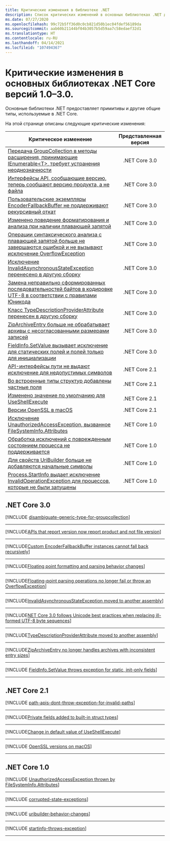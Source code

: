 ```yaml
---
title: Критические изменения в библиотеке .NET
description: Список критических изменений в основных библиотеках .NET для .NET Core версий 1.0–3.0.
ms.date: 07/27/2020
ms.openlocfilehash: 99c72b5ff36d0c0cb821d50b1ec04fdef56189da
ms.sourcegitcommit: aab60b21144bf04b3057b5d59aa7c58edaef32d1
ms.translationtype: HT
ms.contentlocale: ru-RU
ms.lasthandoff: 04/14/2021
ms.locfileid: "107494367"
---
```

# <a name="core-net-libraries-breaking-changes-in-net-core-10-30"></a>Критические изменения в основных библиотеках .NET Core версий 1.0–3.0.

Основные библиотеки .NET предоставляет примитивы и другие общие типы, используемые в .NET Core.

На этой странице описаны следующие критические изменения:

| Критическое изменение | Представленная версия |
| - | :-: |
| [Передача GroupCollection в методы расширения, принимающие IEnumerable\<T>, требует устранения неоднозначности](#passing-groupcollection-to-extension-methods-taking-ienumerablet-requires-disambiguation) | .NET Core 3.0 |
| [Интерфейсы API, сообщающие версию, теперь сообщают версию продукта, а не файла](#apis-that-report-version-now-report-product-and-not-file-version) | .NET Core 3.0 |
| [Пользовательские экземпляры EncoderFallbackBuffer не поддерживают рекурсивный откат](#custom-encoderfallbackbuffer-instances-cannot-fall-back-recursively) | .NET Core 3.0 |
| [Изменено поведение форматирования и анализа при наличии плавающей запятой](#floating-point-formatting-and-parsing-behavior-changed) | .NET Core 3.0 |
| [Операции синтаксического анализа с плавающей запятой больше не завершаются ошибкой и не вызывают исключение OverflowException](#floating-point-parsing-operations-no-longer-fail-or-throw-an-overflowexception) | .NET Core 3.0 |
| [Исключение InvalidAsynchronousStateException перенесено в другую сборку](#invalidasynchronousstateexception-moved-to-another-assembly) | .NET Core 3.0 |
| [Замена неправильно сформированных последовательностей байтов в кодировке UTF-8 в соответствии с правилами Юникода](#replacing-ill-formed-utf-8-byte-sequences-follows-unicode-guidelines) | .NET Core 3.0 |
| [Класс TypeDescriptionProviderAttribute перенесен в другую сборку](#typedescriptionproviderattribute-moved-to-another-assembly) | .NET Core 3.0 |
| [ZipArchiveEntry больше не обрабатывает архивы с несогласованными размерами записей](#ziparchiveentry-no-longer-handles-archives-with-inconsistent-entry-sizes) | .NET Core 3.0 |
| [FieldInfo.SetValue вызывает исключение для статических полей и полей только для инициализации](#fieldinfosetvalue-throws-exception-for-static-init-only-fields) | .NET Core 3.0 |
| [API-интерфейсы пути не выдают исключение для недопустимых символов](#path-apis-dont-throw-an-exception-for-invalid-characters) | .NET Core 2.1 |
| [Во встроенные типы структур добавлены частные поля](#private-fields-added-to-built-in-struct-types) | .NET Core 2.1 |
| [Изменено значение по умолчанию для UseShellExecute](#change-in-default-value-of-useshellexecute) | .NET Core 2.1 |
| [Версии OpenSSL в macOS](#openssl-versions-on-macos) | .NET Core 2.1 |
| [Исключение UnauthorizedAccessException, вызванное FileSystemInfo.Attributes](#unauthorizedaccessexception-thrown-by-filesysteminfoattributes) | .NET Core 1.0 |
| [Обработка исключений с поврежденным состоянием процесса не поддерживается](#handling-corrupted-state-exceptions-is-not-supported) | .NET Core 1.0 |
| [Для свойств UriBuilder больше не добавляются начальные символы](#uribuilder-properties-no-longer-prepend-leading-characters) | .NET Core 1.0 |
| [Process.StartInfo выдает исключение InvalidOperationException для процессов, которые не были запущены](#processstartinfo-throws-invalidoperationexception-for-processes-you-didnt-start) | .NET Core 1.0 |

## <a name="net-core-30"></a>.NET Core 3.0

[!INCLUDE [disambiguate-generic-type-for-groupcollection](../../../includes/core-changes/corefx/3.0/disambiguate-generic-type-for-groupcollection.md)]

***

[!INCLUDE[APIs that report version now report product and not file version](~/includes/core-changes/corefx/3.0/version-information-changes.md)]

***

[!INCLUDE[Custom EncoderFallbackBuffer instances cannot fall back recursively](~/includes/core-changes/corefx/3.0/custom-encoderfallbackbuffer-cannot-be-recursive.md)]

***

[!INCLUDE[Floating point formatting and parsing behavior changes](~/includes/core-changes/corefx/3.0/floating-point-changes.md)]

***

[!INCLUDE[Floating-point parsing operations no longer fail or throw an OverflowException](~/includes/core-changes/corefx/3.0/floating-point-parsing-does-not-overflow.md)]

***

[!INCLUDE[InvalidAsynchronousStateException moved to another assembly](~/includes/core-changes/corefx/3.0/move-invalidasynchronousstateexception.md)]

***

[!INCLUDE[NET Core 3.0 follows Unicode best practices when replacing ill-formed UTF-8 byte sequences](~/includes/core-changes/corefx/3.0/net-core-3-0-follows-unicode-utf8-best-practices.md)]

***

[!INCLUDE[TypeDescriptionProviderAttribute moved to another assembly](~/includes/core-changes/corefx/3.0/move-typedescriptionproviderattribute.md)]

***

[!INCLUDE[ZipArchiveEntry no longer handles archives with inconsistent entry sizes](~/includes/core-changes/corefx/3.0/ziparchiveentry-and-inconsistent-entry-sizes.md)]

***

[!INCLUDE [FieldInfo.SetValue throws exception for static, init-only fields](~/includes/core-changes/corefx/3.0/fieldinfo-setvalue-exception.md)]

***

## <a name="net-core-21"></a>.NET Core 2.1

[!INCLUDE [path-apis-dont-throw-exception-for-invalid-paths](../../../includes/core-changes/corefx/2.1/path-apis-dont-throw-exception-for-invalid-paths.md)]

***

[!INCLUDE[Private fields added to built-in struct types](~/includes/core-changes/corefx/2.1/instantiate-struct.md)]

***

[!INCLUDE[Change in default value of UseShellExecute](~/includes/core-changes/corefx/2.1/process-start-changes.md)]

***

[!INCLUDE [OpenSSL versions on macOS](../../../includes/core-changes/corefx/openssl-dependencies-macos.md)]

***

## <a name="net-core-10"></a>.NET Core 1.0

[!INCLUDE [UnauthorizedAccessException thrown by FileSystemInfo.Attributes](~/includes/core-changes/corefx/1.0/filesysteminfo-attributes-exceptions.md)]

***

[!INCLUDE [corrupted-state-exceptions](~/includes/core-changes/corefx/1.0/corrupted-state-exceptions.md)]

***

[!INCLUDE [uribuilder-behavior-changes](../../../includes/core-changes/corefx/1.0/uribuilder-behavior-changes.md)]

***

[!INCLUDE [startinfo-throws-exception](../../../includes/core-changes/corefx/1.0/startinfo-throws-exception.md)]

***
